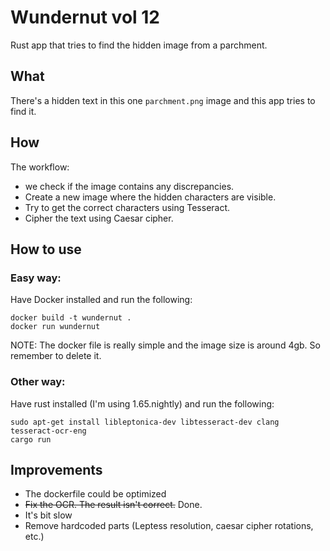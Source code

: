 # Wundernut vol 12
Rust app that tries to find the hidden image from a parchment.

## What  
There's a hidden text in this one `parchment.png` image and this app tries to find it.  

## How  
The workflow: 
* we check if the image contains any discrepancies.
* Create a new image where the hidden characters are visible.
* Try to get the correct characters using Tesseract.  
* Cipher the text using Caesar cipher.  

## How to use  
### Easy way:
Have Docker installed and run the following:    
```
docker build -t wundernut .
docker run wundernut
```
NOTE: The docker file is really simple and the image size is around 4gb. So remember to delete it.  

### Other way:  
Have rust installed (I'm using 1.65.nightly) and run the following:  
```
sudo apt-get install libleptonica-dev libtesseract-dev clang tesseract-ocr-eng
cargo run
``` 


## Improvements  
* The dockerfile could be optimized  
* ~~Fix the OCR. The result isn't correct.~~  Done.
* It's bit slow 
* Remove hardcoded parts (Leptess resolution, caesar cipher rotations, etc.)  
